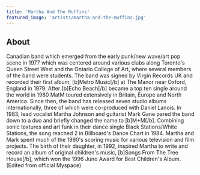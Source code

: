 ```yaml
---
title: 'Martha And The Muffins'
featured_image: 'artists/martha-and-the-muffins.jpg'
---
```


## About

Canadian band which emerged from the early punk/new wave/art pop scene in 1977 which was centered around various clubs along Toronto's Queen Street West and the Ontario College of Art, where several members of the band were students.
The band was signed by Virgin Records UK and recorded their first album, [b]Metro Music[/b] at The Manor near Oxford, England in 1979. After [b]Echo Beach[/b] became a top ten single around the world in 1980 MatM toured extensively in Britain, Europe and North America. Since then, the band has released seven studio albums internationally, three of which were co-produced with Daniel Lanois. In 1983, lead vocalist Martha Johnson and guitarist Mark Gane pared the band down to a duo and briefly changed the name to [b]M+M[/b]. Combining sonic textures and art funk in their dance single Black Stations/White Stations, the song reached 2 in Billboard's Dance Chart in 1984.
Martha and Mark spent much of the 1990's scoring music for various television and film projects. The birth of their daughter, in 1992, inspired Martha to write and record an album of original children's music, [b]Songs From The Tree House[/b], which won the 1996 Juno Award for Best Children's Album.
(Edited from official Myspace)

